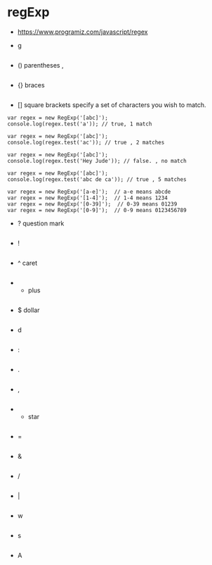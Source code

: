 # regExp
 - https://www.programiz.com/javascript/regex


- g
```JS

```

- () parentheses ,
```JS

```
- {} braces
```JS

```

- [] square brackets specify a set of characters you wish to match.

```JS
var regex = new RegExp('[abc]');
console.log(regex.test('a')); // true, 1 match

var regex = new RegExp('[abc]');
console.log(regex.test('ac')); // true , 2 matches

var regex = new RegExp('[abc]');
console.log(regex.test('Hey Jude')); // false. , no match

var regex = new RegExp('[abc]');
console.log(regex.test('abc de ca')); // true , 5 matches

var regex = new RegExp('[a-e]');  // a-e means abcde
var regex = new RegExp('[1-4]');  // 1-4 means 1234
var regex = new RegExp('[0-39]');  // 0-39 means 01239
var regex = new RegExp('[0-9]');  // 0-9 means 0123456789

```

- ? question mark
```JS

```
- !
```JS

```
- ^ caret
```JS

```
- + plus
```JS

```
- $ dollar 
```JS

```
- d
```JS

```
- :
```JS

```
- .
```JS

```
- ,
```JS

```
- * star
```JS

```
- =
```JS

```
- &
```JS

```

- /
```JS

```
- |
```JS

```
- w
```JS

```
- s
```JS

```
- A
```JS

```

